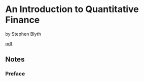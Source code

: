 # An Introduction to Quantitative Finance 

by Stephen Blyth

[pdf](https://vittaquant-ai.com/wp-content/uploads/2021/08/An-Introduction-to-Quantitative-Finance-by-Stephen-Blyth.pdf)

## Notes

### Preface

